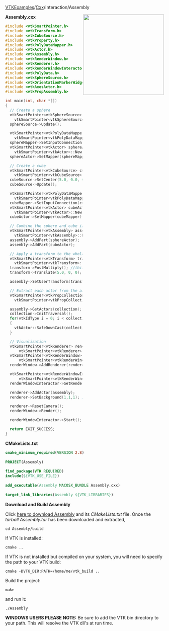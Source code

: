 [VTKExamples](/index/)/[Cxx](/Cxx)/Interaction/Assembly

<img align="right" src="https://github.com/lorensen/VTKExamples/blob/gh-pages/Testing/Baseline/Interaction/TestAssembly.png?raw=true" width="256" />

**Assembly.cxx**
```c++
#include <vtkSmartPointer.h>
#include <vtkTransform.h>
#include <vtkCubeSource.h>
#include <vtkProperty.h>
#include <vtkPolyDataMapper.h>
#include <vtkActor.h>
#include <vtkAssembly.h>
#include <vtkRenderWindow.h>
#include <vtkRenderer.h>
#include <vtkRenderWindowInteractor.h>
#include <vtkPolyData.h>
#include <vtkSphereSource.h>
#include <vtkOrientationMarkerWidget.h>
#include <vtkAxesActor.h>
#include <vtkPropAssembly.h>

int main(int, char *[])
{
  // Create a sphere
  vtkSmartPointer<vtkSphereSource> sphereSource =
    vtkSmartPointer<vtkSphereSource>::New();
  sphereSource->Update();

  vtkSmartPointer<vtkPolyDataMapper> sphereMapper =
    vtkSmartPointer<vtkPolyDataMapper>::New();
  sphereMapper->SetInputConnection(sphereSource->GetOutputPort());
  vtkSmartPointer<vtkActor> sphereActor =
    vtkSmartPointer<vtkActor>::New();
  sphereActor->SetMapper(sphereMapper);

  // Create a cube
  vtkSmartPointer<vtkCubeSource> cubeSource =
    vtkSmartPointer<vtkCubeSource>::New();
  cubeSource->SetCenter(5.0, 0.0, 0.0);
  cubeSource->Update();

  vtkSmartPointer<vtkPolyDataMapper> cubeMapper =
    vtkSmartPointer<vtkPolyDataMapper>::New();
  cubeMapper->SetInputConnection(cubeSource->GetOutputPort());
  vtkSmartPointer<vtkActor> cubeActor =
    vtkSmartPointer<vtkActor>::New();
  cubeActor->SetMapper(cubeMapper);

  // Combine the sphere and cube into an assembly
  vtkSmartPointer<vtkAssembly> assembly =
    vtkSmartPointer<vtkAssembly>::New();
  assembly->AddPart(sphereActor);
  assembly->AddPart(cubeActor);

  // Apply a transform to the whole assembly
  vtkSmartPointer<vtkTransform> transform =
    vtkSmartPointer<vtkTransform>::New();
  transform->PostMultiply(); //this is the key line
  transform->Translate(5.0, 0, 0);

  assembly->SetUserTransform(transform);

  // Extract each actor from the assembly and change its opacity
  vtkSmartPointer<vtkPropCollection> collection =
    vtkSmartPointer<vtkPropCollection>::New();

  assembly->GetActors(collection);
  collection->InitTraversal();
  for(vtkIdType i = 0; i < collection->GetNumberOfItems(); i++)
  {
    vtkActor::SafeDownCast(collection->GetNextProp())->GetProperty()->SetOpacity(0.5);
  }

  // Visualization
  vtkSmartPointer<vtkRenderer> renderer =
      vtkSmartPointer<vtkRenderer>::New();
  vtkSmartPointer<vtkRenderWindow> renderWindow =
      vtkSmartPointer<vtkRenderWindow>::New();
  renderWindow->AddRenderer(renderer);

  vtkSmartPointer<vtkRenderWindowInteractor> renderWindowInteractor =
      vtkSmartPointer<vtkRenderWindowInteractor>::New();
  renderWindowInteractor->SetRenderWindow(renderWindow);

  renderer->AddActor(assembly);
  renderer->SetBackground(1,1,1); // Background color white

  renderer->ResetCamera();
  renderWindow->Render();

  renderWindowInteractor->Start();

  return EXIT_SUCCESS;
}
```
**CMakeLists.txt**
```cmake
cmake_minimum_required(VERSION 2.8)
 
PROJECT(Assembly)
 
find_package(VTK REQUIRED)
include(${VTK_USE_FILE})
 
add_executable(Assembly MACOSX_BUNDLE Assembly.cxx)
 
target_link_libraries(Assembly ${VTK_LIBRARIES})
```

**Download and Build Assembly**

Click [here to download Assembly](https://github.com/lorensen/VTKWikiExamplesTarballs/raw/master/Assembly.tar) and its *CMakeLists.txt* file.
Once the *tarball Assembly.tar* has been downloaded and extracted,
```
cd Assembly/build 
```
If VTK is installed:
```
cmake ..
```
If VTK is not installed but compiled on your system, you will need to specify the path to your VTK build:
```
cmake -DVTK_DIR:PATH=/home/me/vtk_build ..
```
Build the project:
```
make
```
and run it:
```
./Assembly
```
**WINDOWS USERS PLEASE NOTE:** Be sure to add the VTK bin directory to your path. This will resolve the VTK dll's at run time.

